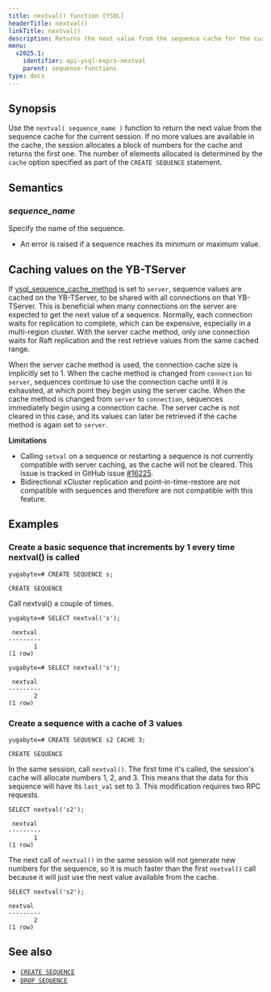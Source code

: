 ```yaml
---
title: nextval() function [YSQL]
headerTitle: nextval()
linkTitle: nextval()
description: Returns the next value from the sequence cache for the current session.
menu:
  v2025.1:
    identifier: api-ysql-exprs-nextval
    parent: sequence-functions
type: docs
---
```


## Synopsis

Use the `nextval( sequence_name )` function to return the next value from the sequence cache for the current session. If no more values are available in the cache, the session allocates a block of numbers for the cache and returns the first one. The number of elements allocated is determined by the `cache` option specified as part of the `CREATE SEQUENCE` statement.

## Semantics

### _sequence_name_

Specify the name of the sequence.

- An error is raised if a sequence reaches its minimum or maximum value.

## Caching values on the YB-TServer

If [ysql_sequence_cache_method](../../../../../reference/configuration/yb-tserver/#ysql-sequence-cache-method) is set to `server`, sequence values are cached on the YB-TServer, to be shared with all connections on that YB-TServer. This is beneficial when many connections on the server are expected to get the next value of a sequence. Normally, each connection waits for replication to complete, which can be expensive, especially in a multi-region cluster. With the server cache method, only one connection waits for Raft replication and the rest retrieve values from the same cached range.

When the server cache method is used, the connection cache size is implicitly set to 1. When the cache method is changed from `connection` to `server`, sequences continue to use the connection cache until it is exhausted, at which point they begin using the server cache. When the cache method is changed from `server` to `connection`, sequences immediately begin using a connection cache. The server cache is not cleared in this case, and its values can later be retrieved if the cache method is again set to `server`.

**Limitations**

- Calling `setval` on a sequence or restarting a sequence is not currently compatible with server caching, as the cache will not be cleared. This issue is tracked in GitHub issue [#16225](https://github.com/yugabyte/yugabyte-db/issues/16225).
- Bidirectional xCluster replication and point-in-time-restore are not compatible with sequences and therefore are not compatible with this feature.

## Examples

### Create a basic sequence that increments by 1 every time nextval() is called

```plpgsql
yugabyte=# CREATE SEQUENCE s;
```

```output
CREATE SEQUENCE
```

Call nextval() a couple of times.

```plpgsql
yugabyte=# SELECT nextval('s');
```

```output
 nextval
---------
       1
(1 row)
```

```plpgsql
yugabyte=# SELECT nextval('s');
```

```output
 nextval
---------
       2
(1 row)
```

### Create a sequence with a cache of 3 values

```plpgsql
yugabyte=# CREATE SEQUENCE s2 CACHE 3;
```

```output
CREATE SEQUENCE
```

In the same session, call `nextval()`. The first time it's called, the session's cache will allocate numbers 1, 2, and 3. This means that the data for this sequence will have its `last_val` set to 3. This modification requires two RPC requests.

```plpgsql
SELECT nextval('s2');
```

```output
 nextval
---------
       1
(1 row)
```

The next call of `nextval()` in the same session will not generate new numbers for the sequence, so it is much faster than the first `nextval()` call because it will just use the next value available from the cache.

```plpgsql
SELECT nextval('s2');
```

```output
nextval
---------
       2
(1 row)
```

## See also

- [`CREATE SEQUENCE`](../../../the-sql-language/statements/ddl_create_sequence)
- [`DROP SEQUENCE`](../../../the-sql-language/statements/ddl_drop_sequence)
